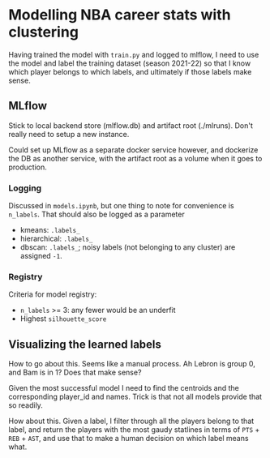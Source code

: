 # Modelling NBA career stats with clustering

Having trained the model with `train.py` and logged to mlflow, I need to use the model and label the training dataset (season 2021-22) so that I know which player belongs to which labels, and ultimately if those labels make sense.

## MLflow

Stick to local backend store (mlflow.db) and artifact root (./mlruns). Don't really need to setup a new instance.

Could set up MLflow as a separate docker service however, and dockerize the DB as another service, with the artifact root as a volume when it goes to production.

### Logging

Discussed in `models.ipynb`, but one thing to note for convenience is `n_labels`. That should also be logged as a parameter

- kmeans: `.labels_`
- hierarchical: `.labels_`
- dbscan: `.labels_`; noisy labels (not belonging to any cluster) are assigned `-1`.

### Registry

Criteria for model registry:

- `n_labels` >= 3: any fewer would be an underfit
- Highest `silhouette_score`

## Visualizing the learned labels

How to go about this. Seems like a manual process. Ah Lebron is group 0, and Bam is in 1? Does that make sense?

Given the most successful model I need to find the centroids and the corresponding player_id and names. Trick is that not all models provide that so readily.

How about this. Given a label, I filter through all the players belong to that label, and return the players with the most gaudy statlines in terms of `PTS` + `REB` + `AST`, and use that to make a human decision on which label means what.
